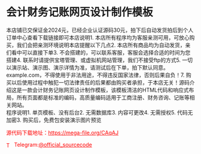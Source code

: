 # 会计财务记账网页设计制作模板

本店铺已交保证金2024元，已经企业认证源码30元，拍下后自动发货拍后到个人订单中心查看下载链接即可本店说明1. 本店所有程序均为客服亲测可用，可放心购买，我们会把亲测环境说明本店提醒以下几点2. 本店所有商品均为自动发货，亲们看中可以直接下单3. 不会搭建的，可以联系客服，客服会选择合适的时间为您搭建4. 联系时请提供宝塔管理、或虚拟机网站管理，我们不接受ftp的方式5. 一切以演示站、演示图、演示详情为准，请测试后在下单，拍下默认同意。example.com，不得使用于非法用途，不得违反国家法律，否则后果自负！7. 购买以后使用过程中触犯一切法律责任的后果都由购买者承担，于本店无关！源码介绍这是一款会计财务记账网页设计制作模板，该模板清洁的HTML代码和响应式布局，所有页面都是标准的编码，高质量编码适用于工商注册、财务咨询、记账等相关网站。<br>程序说明1. 单页模板、没有后台2. 无需数据库3. 内容可更改4. 无需授权5. 代码无加密3. 购买后，免费包安装演示图片预览<br>


<p style="color: red;">源代码下载地址：<a href="https://mega-file.org/CAqAJ" style="color: red;">https://mega-file.org/CAqAJ</a></p><p style="color: red;"><img src="https://cdn-icons-png.flaticon.com/512/2111/2111646.png" alt="Telegram Icon" style="width: 16px; vertical-align: middle; margin-right: 5px;">Telegram:<a href="https://t.me/official_sourcecode" style="color: red;">@official_sourcecode</a></p>